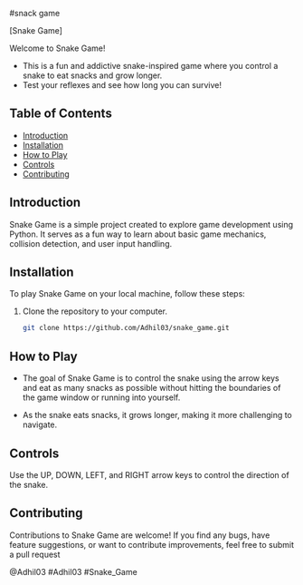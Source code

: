 #snack game

[Snake Game]

Welcome to Snake Game! 
* This is a fun and addictive snake-inspired game where you control a snake to eat snacks and grow longer.
* Test your reflexes and see how long you can survive!

## Table of Contents

- [Introduction](#introduction)
- [Installation](#installation)
- [How to Play](#how-to-play)
- [Controls](#controls)
- [Contributing](#contributing)


## Introduction

Snake Game is a simple project created to explore game development using Python.
It serves as a fun way to learn about basic game mechanics, collision detection, and user input handling.


## Installation

To play Snake Game on your local machine, follow these steps:

1. Clone the repository to your computer.
   ```bash
   git clone https://github.com/Adhil03/snake_game.git

## How to Play

* The goal of Snake Game is to control the snake using the arrow keys and eat as many snacks as possible 
without hitting the boundaries of the game window or running into yourself.

* As the snake eats snacks, it grows longer, making it more challenging to navigate.

## Controls

Use the UP, DOWN, LEFT, and RIGHT arrow keys to control the direction of the snake.

## Contributing

Contributions to Snake Game are welcome! If you find any bugs, have feature suggestions, or want to contribute improvements,
feel free to submit a pull request

@Adhil03 #Adhil03 #Snake_Game

